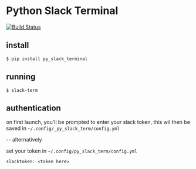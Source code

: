 # Python Slack Terminal #
[![Build Status](https://travis-ci.com/chestm007/py_slack_terminal.svg?branch=master)](https://travis-ci.com/chestm007/py_slack_terminal) 

## install ##
```
$ pip install py_slack_terminal
```

## running ##

```
$ slack-term
```

## authentication ##

on first launch, you'll be prompted to enter your slack token, this wil then be saved in `~/.config/_py_slack_term/config.yml`

 -- alternatively

set your token in `~/.config/py_slack_term/config.yml`

```
slacktoken: <token here>
```


